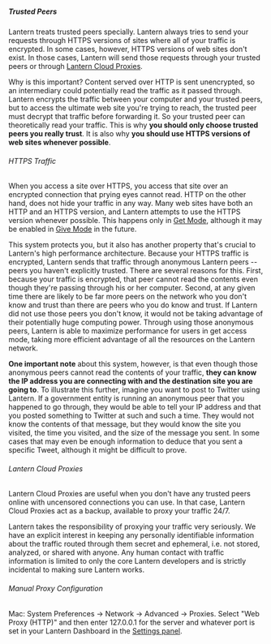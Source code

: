 ##### <a name="trusted-peers"/> Trusted Peers

Lantern treats trusted peers specially. Lantern always tries to send your
requests through HTTPS versions of sites where all of your traffic is
encrypted. In some cases, however, HTTPS versions of web sites don't exist.  In
those cases, Lantern will send those requests through your trusted peers or
through [Lantern Cloud Proxies](#wiki-cloud-proxies).

Why is this important? Content served over HTTP is sent unencrypted, so an
intermediary could potentially read the traffic as it passed through. Lantern
encrypts the traffic between your computer and your trusted peers, but to
access the ultimate web site you're trying to reach, the trusted peer must
decrypt that traffic before forwarding it. So your trusted peer can
theoretically read your traffic. This is why **you should only choose trusted
peers you really trust**. It is also why **you should use HTTPS versions of
web sites whenever possible**.

###### <a name="https-traffic"/> HTTPS Traffic

When you access a site over HTTPS, you access that site over an encrypted
connection that prying eyes cannot read. HTTP on the other hand, does not hide
your traffic in any way. Many web sites have both an HTTP and an HTTPS version,
and Lantern attempts to use the HTTPS version whenever possible. This happens
only in [Get Mode](#wiki-get-mode), although it may be enabled in [Give
Mode](#wiki-give-mode) in the future.

This system protects you, but it also has another property that's crucial to
Lantern's high performance architecture. Because your HTTPS traffic is
encrypted, Lantern sends that traffic through anonymous Lantern peers -- peers
you haven't explicitly trusted. There are several reasons for this. First,
because your traffic is encrypted, that peer cannot read the contents even
though they're passing through his or her computer. Second, at any given time
there are likely to be far more peers on the network who you don't know and
trust than there are peers who you do know and trust. If Lantern did not use
those peers you don't know, it would not be taking advantage of their
potentially huge computing power. Through using those anonymous peers, Lantern
is able to maximize performance for users in get access mode, taking more
efficient advantage of all the resources on the Lantern network.

**One important note** about this system, however, is that even though those
anonymous peers cannot read the contents of your traffic, **they can know the
IP address you are connecting with and the destination site you are going to**.
To illustrate this further, imagine you want to post to Twitter using Lantern.
If a government entity is running an anonymous peer that you happened to go
through, they would be able to tell your IP address and that you posted
something to Twitter at such and such a time. They would not know the contents
of that message, but they would know the site you visited, the time you
visited, and the size of the message you sent. In some cases that may even be
enough information to deduce that you sent a specific Tweet, although it might
be difficult to prove.

###### <a name="cloud-proxies"/> Lantern Cloud Proxies

Lantern Cloud Proxies are useful when you don't have any trusted peers online
with uncensored connections you can use. In that case, Lantern Cloud Proxies
act as a backup, available to proxy your traffic 24/7.

Lantern takes the responsibility of proxying your traffic very seriously. We
have an explicit interest in keeping any personally identifiable information
about the traffic routed through them secret and ephemeral, i.e. not stored,
analyzed, or shared with anyone. Any human contact with traffic information is
limited to only the core Lantern developers and is strictly incidental to
making sure Lantern works.


###### <a name="manual-proxy"/> Manual Proxy Configuration

Mac: System Preferences -> Network -> Advanced -> Proxies.
Select "Web Proxy (HTTP)" and then enter 127.0.0.1 for the server and
whatever port is set in your Lantern Dashboard in the [Settings
panel](#dashboard-settings).


